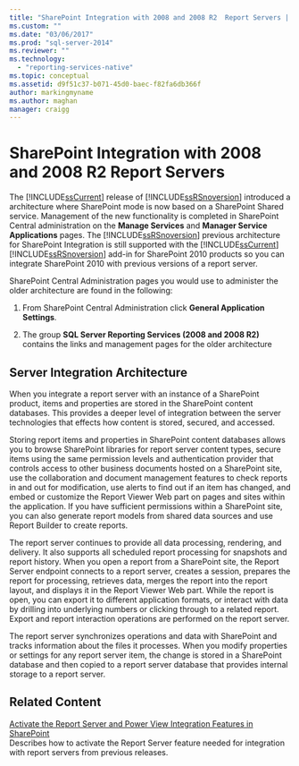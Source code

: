 ```yaml
---
title: "SharePoint Integration with 2008 and 2008 R2  Report Servers | Microsoft Docs"
ms.custom: ""
ms.date: "03/06/2017"
ms.prod: "sql-server-2014"
ms.reviewer: ""
ms.technology: 
  - "reporting-services-native"
ms.topic: conceptual
ms.assetid: d9f51c37-b071-45d0-baec-f82fa6db366f
author: markingmyname
ms.author: maghan
manager: craigg
---
```

# SharePoint Integration with 2008 and 2008 R2  Report Servers
  The [!INCLUDE[ssCurrent](../includes/sscurrent-md.md)] release of [!INCLUDE[ssRSnoversion](../includes/ssrsnoversion-md.md)] introduced a architecture where SharePoint mode is now based on a SharePoint Shared service. Management of the new functionality is completed in SharePoint Central administration on the **Manage Services** and **Manager Service Applications** pages. The [!INCLUDE[ssRSnoversion](../includes/ssrsnoversion-md.md)] previous architecture for SharePoint Integration is still supported with the [!INCLUDE[ssCurrent](../includes/sscurrent-md.md)] [!INCLUDE[ssRSnoversion](../includes/ssrsnoversion-md.md)] add-in for SharePoint 2010 products so you can integrate SharePoint 2010 with previous versions of a report server.  
  
 SharePoint Central Administration pages you would use to administer the older architecture are found in the following:  
  
1.  From SharePoint Central Administration click **General Application Settings**.  
  
2.  The group **SQL Server Reporting Services (2008 and 2008 R2)** contains the links and management pages for the older architecture  
  
## Server Integration Architecture  
 When you integrate a report server with an instance of a SharePoint product, items and properties are stored in the SharePoint content databases. This provides a deeper level of integration between the server technologies that effects how content is stored, secured, and accessed.  
  
 Storing report items and properties in SharePoint content databases allows you to browse SharePoint libraries for report server content types, secure items using the same permission levels and authentication provider that controls access to other business documents hosted on a SharePoint site, use the collaboration and document management features to check reports in and out for modification, use alerts to find out if an item has changed, and embed or customize the Report Viewer Web part on pages and sites within the application. If you have sufficient permissions within a SharePoint site, you can also generate report models from shared data sources and use Report Builder to create reports.  
  
 The report server continues to provide all data processing, rendering, and delivery. It also supports all scheduled report processing for snapshots and report history. When you open a report from a SharePoint site, the Report Server endpoint connects to a report server, creates a session, prepares the report for processing, retrieves data, merges the report into the report layout, and displays it in the Report Viewer Web part. While the report is open, you can export it to different application formats, or interact with data by drilling into underlying numbers or clicking through to a related report. Export and report interaction operations are performed on the report server.  
  
 The report server synchronizes operations and data with SharePoint and tracks information about the files it processes. When you modify properties or settings for any report server item, the change is stored in a SharePoint database and then copied to a report server database that provides internal storage to a report server.  
  
## Related Content  
 [Activate the Report Server and Power View Integration Features in SharePoint](activate-the-report-server-and-power-view-integration-features-in-sharepoint.md)  
 Describes how to activate the Report Server feature needed for integration with report servers from previous releases.  
  
  
